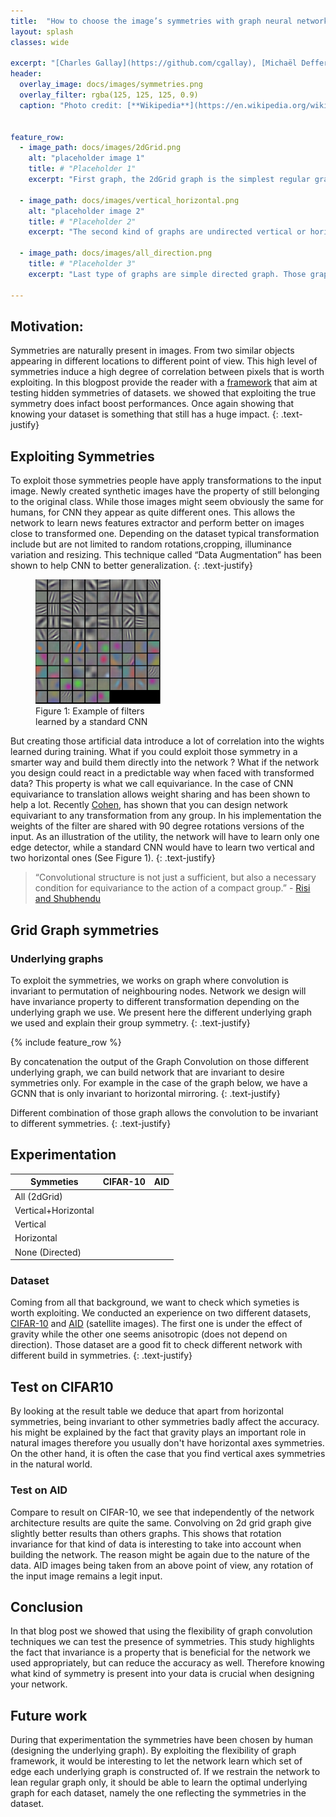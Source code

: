 ```yaml
---
title:  "How to choose the image’s symmetries with graph neural network"
layout: splash
classes: wide

excerpt: "[Charles Gallay](https://github.com/cgallay), [Michaël Defferrard](http://deff.ch) and [Nathanaël Perraudin](https://perraudin.info)"
header:
  overlay_image: docs/images/symmetries.png
  overlay_filter: rgba(125, 125, 125, 0.9)
  caption: "Photo credit: [**Wikipedia**](https://en.wikipedia.org/wiki/Symmetry_group)"


feature_row:
  - image_path: docs/images/2dGrid.png
    alt: "placeholder image 1"
    title: # "Placeholder 1"
    excerpt: "First graph, the 2dGrid graph is the simplest regular graph defined on the plane. It's undirected edges gives him multiple symmetries. The ones we are interested in are: rotation of 90 degrees and mirroring."

  - image_path: docs/images/vertical_horizontal.png
    alt: "placeholder image 2"
    title: # "Placeholder 2"
    excerpt: "The second kind of graphs are undirected vertical or horizontal edges. The symmetries found here are vertical and horizontal flips."

  - image_path: docs/images/all_direction.png
    title: # "Placeholder 3"
    excerpt: "Last type of graphs are simple directed graph. Those graph doesn’t contain any symmetry but allow the information to flow across the image when combined with other graphs."

---
```




## Motivation:

Symmetries are naturally present in images. From two similar objects appearing in different locations to different point of view. This high level of symmetries induce a high degree of correlation between pixels that is worth exploiting. In this blogpost provide the reader with a [framework](https://github.com/cgallay/GraphSymmetries/) that aim at testing hidden symmetries of datasets. we showed that exploiting the true symmetry does infact boost performances. Once again showing that knowing your dataset is something that still has a huge impact.
{: .text-justify}


## Exploiting Symmetries

To exploit those symmetries people have apply transformations to the input image. Newly created synthetic images have the property of still belonging to the original class. While those images might seem obviously the same for humans, for CNN they appear as quite different ones. This allows the network to learn news features extractor and perform better on images close to transformed one. Depending on the dataset typical transformation include but are not limited to  random rotations,cropping, illuminance variation and resizing. This technique called “Data Augmentation” has been shown to help CNN to better generalization.
{: .text-justify}


<figure style="width: 200px" class="align-right">
     <a href="docs/images/low_layer_filters.jpeg"><img src="docs/images/low_layer_filters.jpeg"></a>
    <figcaption>Figure 1: Example of filters learned by a standard CNN</figcaption>
</figure>

But creating those artificial data introduce a lot of correlation into the wights learned during training. What if you could exploit those symmetry in a smarter way and build them directly into the network ? What if the network you design could react in a predictable way when faced with transformed data? This property is what we call equivariance. In the case of CNN equivariance to translation allows weight sharing and has been shown to help a lot. Recently [Cohen](https://github.com/tscohen/GrouPy), has shown that you can design network equivariant to any transformation from any group. In his implementation the weights of the filter are shared with 90 degree rotations versions of the input. As an illustration of the utility, the network will have to learn only one edge detector, while a standard CNN would have to learn two vertical and two horizontal ones (See Figure 1).
{: .text-justify}

> “Convolutional structure is not just a sufficient, but
also a necessary condition for equivariance to the
action of a compact group.” - [Risi and Shubhendu](https://arxiv.org/abs/1802.03690)




## Grid Graph symmetries

### Underlying graphs

To exploit the symmetries, we works on graph where convolution is invariant to permutation of neighbouring nodes. Network we design will have invariance property to different transformation depending on the underlying graph we use. We present here the different underlying graph we used and explain their group symmetry.
{: .text-justify}

{% include feature_row %}


By concatenation the output of the Graph Convolution on those different underlying graph, we can build network that are invariant to desire symmetries only. For example in the case of the graph below, we have a GCNN that is only invariant to horizontal mirroring.
{: .text-justify}



Different combination of those graph allows the convolution to be invariant to different symmetries.
{: .text-justify}


## Experimentation

| Symmeties           | CIFAR-10 | AID |
|---------------------|----------|-----|
| All (2dGrid)        |          |     |
| Vertical+Horizontal |          |     |
| Vertical            |          |     |
| Horizontal          |          |     |
| None (Directed)     |          |     |

### Dataset
Coming from all that background, we want to check which symeties is worth exploiting. We conducted an experience on two different datasets, [CIFAR-10](https://www.cs.toronto.edu/~kriz/cifar.html) and [AID](https://arxiv.org/abs/1608.05167) (satellite images). The first one is under the effect of gravity while the other one seems anisotropic (does not depend on direction). Those dataset are a good fit to check different network with different build in symmetries.
{: .text-justify}

## Test on CIFAR10

By looking at the result table we deduce that apart from horizontal symmetries, being invariant to other symmetries badly affect the accuracy. his might be explained by the fact that gravity plays an important role in natural images therefore you usually don't have horizontal axes symmetries. On the other hand, it is often the case that you find vertical axes symmetries in the natural world.

### Test on AID

Compare to result on CIFAR-10, we see that independently of the network architecture results are quite the same. Convolving on 2d grid graph give slightly better results than others graphs. This shows that rotation invariance for that kind of data is interesting to take into account when building the network. The reason might be again due to the nature of the data. AID images being taken from an above point of view, any rotation of the input image remains a legit input.


## Conclusion

In that blog post we showed that using the flexibility of graph convolution techniques we can test the presence of symmetries. This study highlights the fact that invariance is a property that is beneficial for the network we used appropriately, but can reduce the accuracy as well. Therefore knowing what kind of symmetry is present into your data is crucial when designing your network.

## Future work

During that experimentation the symmetries have been chosen by human (designing the underlying graph). By exploiting the flexibility of graph framework, it would be interesting to let the network learn which set of edge each underlying graph is constructed of. If we restrain the network to lean regular graph only, it should be able to learn the optimal underlying graph for each dataset, namely the one reflecting the symmetries in the dataset.  

